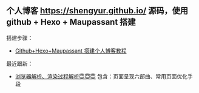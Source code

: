 ## 个人博客 https://shengyur.github.io/ 源码，使用 github + Hexo + Maupassant 搭建

搭建步骤：

- [Github+Hexo+Maupassant 搭建个人博客教程](https://shengyur.github.io/2018/04/18/hexo+github+Maupassant%E6%90%AD%E5%BB%BA%E5%8D%9A%E5%AE%A2/)

最近跟新：
- [浏览器解析、渲染过程解析😇😇😇](https://shengyur.github.io/2018/09/29/%E6%B5%8F%E8%A7%88%E5%99%A8%E8%A7%A3%E6%9E%90%E6%B8%B2%E6%9F%93%E8%BF%87%E7%A8%8B%E8%A7%A3%E6%9E%90/)
包含：页面呈现六部曲、常用页面优化手段

